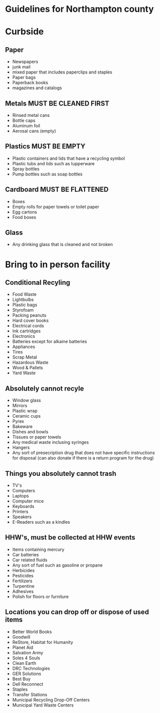 # Guidelines for Northampton county

# Curbside 

## Paper 
* Newspapers
* junk mail
* mixed paper that includes paperclips and staples
* Paper bags
* Paperback books
* magazines and catalogs

## Metals MUST BE CLEANED FIRST
* Rinsed metal cans
* Bottle caps
* Aluminum foil
* Aerosal cans (empty)

## Plastics MUST BE EMPTY
* Plastic containers and lids that have a recycling symbol
* Plastic tubs and lids such as tupperware
* Spray bottles
* Pump bottles such as soap bottles

## Cardboard MUST BE FLATTENED
* Boxes
* Empty rolls for paper towels or toilet paper
* Egg cartons
* Food boxes

## Glass
* Any drinking glass that is cleaned and not broken


# Bring to in person facility

## Conditional Recyling
* Food Waste
* Lightbulbs
* Plastic bags
* Styrofoam
* Packing peanuts
* Hard cover books
* Electrical cords
* Ink cartridges
* Electronics
* Batteries except for alkaine batteries
* Appliances
* Tires
* Scrap Metal
* Hazardous Waste
* Wood & Pallets
* Yard Waste

## Absolutely cannot recyle
* Window glass
* Mirrors
* Plastic wrap
* Ceramic cups
* Pyrex
* Bakeware
* Dishes and bowls
* Tissues or paper towels
* Any medical waste inclusing syringes
* Hangers
* Any sort of presecription drug that does not have specific instructions for disposal (can also donate if there is a return program for the drug)

## Things you absolutely cannot trash
* TV's
* Computers
* Laptops
* Computer mice
* Keyboards 
* Printers
* Speakers
* E-Readers such as a kindles

## HHW's, must be collected at HHW events
* Items containing mercury
* Car batteries
* Car related fluids
* Any sort of fuel such as gasoline or propane
* Herbicides
* Pesticides
* Fertilizers
* Turpentine
* Adhesives
* Polish for floors or furniture

## Locations you can drop off or dispose of used items
* Better World Books                                                                                    
* Goodwill                                                                                                   
* ReStore, Habitat for Humanity                                                                   
* Planet Aid                                                                                                   
* Salvation Army                                                                                          
* Soles 4 Souls
* Clean Earth 
* DRC Technologies 
* GER Solutions
* Best Buy   
* Dell Reconnect
* Staples
* Transfer Stations
* Municipal Recycling Drop-Off Centers
* Municipal Yard Waste Centers